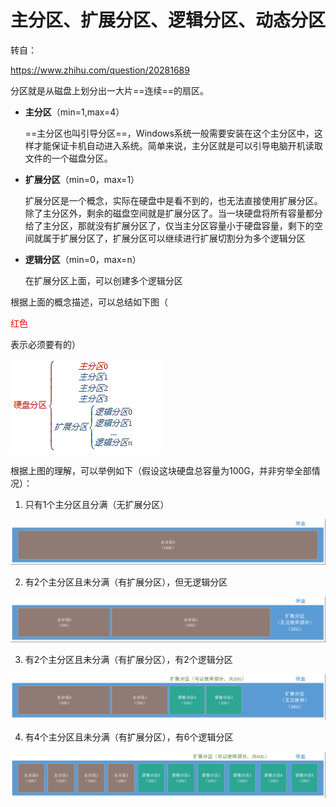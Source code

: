 # 主分区、扩展分区、逻辑分区、动态分区

转自：

https://www.zhihu.com/question/20281689

分区就是从磁盘上划分出一大片==连续==的扇区。

- **主分区**（min=1,max=4）

  ==主分区也叫引导分区==，Windows系统一般需要安装在这个主分区中，这样才能保证卡机自动进入系统。简单来说，主分区就是可以引导电脑开机读取文件的一个磁盘分区。

- **扩展分区**（min=0，max=1）

  扩展分区是一个概念，实际在硬盘中是看不到的，也无法直接使用扩展分区。除了主分区外，剩余的磁盘空间就是扩展分区了。当一块硬盘将所有容量都分给了主分区，那就没有扩展分区了，仅当主分区容量小于硬盘容量，剩下的空间就属于扩展分区了，扩展分区可以继续进行扩展切割分为多个逻辑分区

- **逻辑分区**（min=0，max=n）

  在扩展分区上面，可以创建多个逻辑分区

根据上面的概念描述，可以总结如下图（<p style="color: red">红色</p>表示必须要有的）

<img src="..\..\imgs\_Hardware\e0b22c6042536e11fe3cfcb164c8af52_720w.png"/>

根据上图的理解，可以举例如下（假设这块硬盘总容量为100G，并非穷举全部情况）：

1. 只有1个主分区且分满（无扩展分区）

<img src="..\..\imgs\_Hardware\b8a7ac4c1f11e7de1c961312548ee537_720w.png"/>

2. 有2个主分区且未分满（有扩展分区），但无逻辑分区

<img src="..\..\imgs\_Hardware\ab32617b085d43ab312d311e9417bc65_720w.png"/>

3. 有2个主分区且未分满（有扩展分区），有2个逻辑分区

<img src="..\..\imgs\_Hardware\deb2ed8191d13feaac4acd09a5f893bd_720w.png"/>

4. 有4个主分区且未分满（有扩展分区），有6个逻辑分区

<img src="..\..\imgs\_Hardware\fc570bbb405c00779533c00b0a38585d_720w.png"/>
